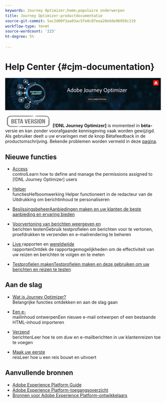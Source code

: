 ```yaml
---
keywords: Journey Optimizer;home;populaire onderwerpen
title: Journey Optimizer-productdocumentatie
source-git-commit: 5ac2d00f3aa03ac5fe0c07eea20e9de96959c219
workflow-type: tm+mt
source-wordcount: '223'
ht-degree: 5%

---
```


# Help Center {#cjm-documentation}

![](using/assets/do-not-localize/banner-cjm.png)

![](using/assets/do-not-localize/badge.png)
**[!DNL Journey Optimizer]** is momenteel in  **bèta-** versie en kan zonder voorafgaande kennisgeving vaak worden gewijzigd. Als gebruiker deelt u uw ervaringen met de knop Bètafeedback in de productomschrijving. Bekende problemen worden vermeld in deze [pagina](using/known-issues.md).

## Nieuwe functies 

* [Access ](using/administration/permissions-overview.md) </br> controlLearn how to define and manage the permissions assigned to  [!DNL Journey Optimizer] users

* [Helper ](using/personalization/functions/functions.md) </br> functiesHefboomwerking Helper functioneert in de redacteur van de Uitdrukking om berichtinhoud te personaliseren

* [BeslissingsbeheerAanbiedingen maken en uw klanten de beste aanbieding en ervaring bieden ](using/offers/get-started/starting-offer-decisioning.md) </br> 

* [Voorvertoning van berichten weergeven en ](using/preview.md) </br> berichten testenGebruik testprofielen om berichten voor te vertonen, proefdrukken te verzenden en e-mailrendering te beheren

* [Live ](using/reports/live-report.md) rapporten en  [wereldwijde ](using/reports/global-report.md)</br> rapportenOntdek de rapportagemogelijkheden om de effectiviteit van uw reizen en berichten te volgen en te meten

* [Testprofielen makenTestprofielen maken en deze gebruiken om uw berichten en reizen te testen ](using/building-journeys/creating-test-profiles.md) </br> 

## Aan de slag

* [Wat is Journey Optimizer?](using/get-started.md) </br> Belangrijke functies ontdekken en aan de slag gaan

* [Een e-](using/design-emails.md) </br>mailinhoud ontwerpenEen nieuwe e-mail ontwerpen of een bestaande HTML-inhoud importeren

* [Verzend ](using/building-journeys/journey.md) </br> berichtenLeer hoe te om duw en e-mailberichten in uw klantenreizen toe te voegen

* [Maak uw eerste ](using/building-journeys/journeys-uc.md) </br>reisLeer hoe u een reis bouwt en uitvoert

## Aanvullende bronnen

* [Adobe Experience Platform Guide](https://experienceleague.adobe.com/docs/experience-platform/landing/home.html)
* [Adobe Experience Platform-toegangsoverzicht](https://experienceleague.adobe.com/docs/experience-platform/access-control/home.html)
* [Bronnen voor Adobe Experience Platform-ontwikkelaars](https://www.adobe.com/nl/experience-platform/documentation-and-developer-resources.html)
